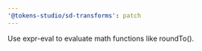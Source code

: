 ```yaml
---
'@tokens-studio/sd-transforms': patch
---
```


Use expr-eval to evaluate math functions like roundTo().
